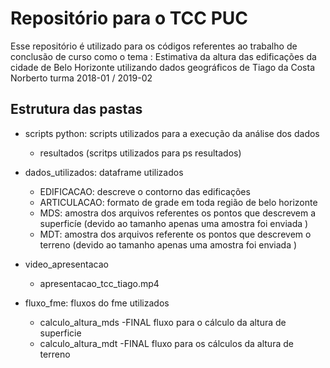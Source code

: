 # Repositório para o TCC PUC
Esse repositório é utilizado para os códigos referentes ao trabalho de conclusão de curso 
como  o tema : Estimativa da altura das edificações da cidade de Belo Horizonte utilizando dados geográficos de
Tiago da Costa Norberto  turma 2018-01 / 2019-02


## Estrutura das pastas
- scripts python: scripts utilizados para a execução da análise dos dados
    - resultados (scritps utilizados para ps resultados)
- dados_utilizados: dataframe utilizados
    - EDIFICACAO: descreve o contorno das edificações
    - ARTICULACAO: formato de grade em toda região de belo horizonte
    - MDS: amostra dos arquivos referentes os pontos que descrevem a superficíe (devido ao tamanho apenas uma amostra foi enviada )
    - MDT: amostra dos arquivos referente os pontos que descrevem o terreno (devido ao tamanho apenas uma amostra foi enviada )
- video_apresentacao
    - apresentacao_tcc_tiago.mp4

- fluxo_fme: fluxos do fme utilizados
    - calculo_altura_mds -FINAL fluxo para o cálculo da altura de superficie
    - calculo_altura_mdt -FINAL fluxo para os cálculos da altura de terreno
